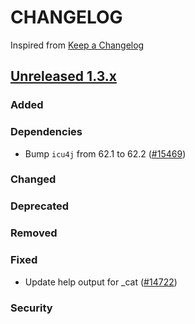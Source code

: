 # CHANGELOG

Inspired from [Keep a Changelog](https://keepachangelog.com/en/1.0.0/)

## [Unreleased 1.3.x]

### Added
### Dependencies
- Bump `icu4j` from 62.1 to 62.2 ([#15469](https://github.com/opensearch-project/OpenSearch/pull/15469))

### Changed
### Deprecated
### Removed
### Fixed
- Update help output for _cat ([#14722](https://github.com/opensearch-project/OpenSearch/pull/14722))

### Security

[Unreleased 1.3.x]: https://github.com/opensearch-project/OpenSearch/compare/1.3.19...HEAD
